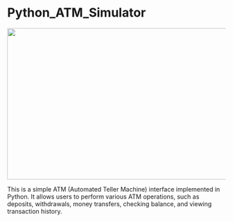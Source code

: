 # Python_ATM_Simulator
<img src="https://lh3.googleusercontent.com/biTD3jphhwzZDAHxowFcS_CHzsYgibjIWO50h3imLKdnnfD1Z9yIsUmUa79g016vhdP7" width="700" height="350">

This is a simple ATM (Automated Teller Machine) interface implemented in Python. It allows users to perform various ATM operations, such as deposits, withdrawals, money transfers, checking balance, and viewing transaction history.

